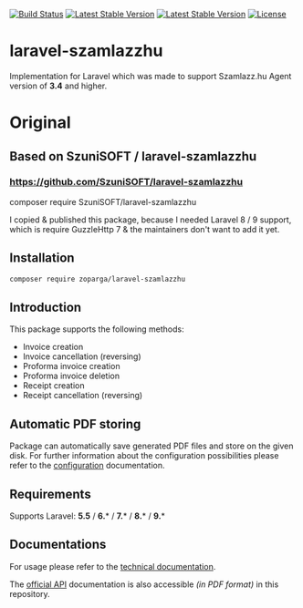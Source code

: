 [![Build Status](https://travis-ci.com/zoparga/laravel-szamlazzhu.svg?branch=master)](https://travis-ci.com/zoparga/laravel-szamlazzhu)
[![Latest Stable Version](https://poser.pugx.org/zoparga/laravel-szamlazzhu/version)](https://packagist.org/packages/zoparga/laravel-szamlazzhu)
[![Latest Stable Version](https://poser.pugx.org/zoparga/laravel-szamlazzhu/downloads)](https://packagist.org/packages/zoparga/laravel-szamlazzhu)
[![License](https://poser.pugx.org/zoparga/laravel-szamlazzhu/license)](https://packagist.org/packages/zoparga/laravel-szamlazzhu)

# laravel-szamlazzhu
Implementation for Laravel which was made to support Szamlazz.hu Agent version of **3.4** and higher.

# Original
## Based on SzuniSOFT / laravel-szamlazzhu
### https://github.com/SzuniSOFT/laravel-szamlazzhu
composer require SzuniSOFT/laravel-szamlazzhu

I copied & published this package, because I needed Laravel 8 / 9 support, 
which is require GuzzleHttp 7 & the maintainers don't want to add it yet.



## Installation
```bash
composer require zoparga/laravel-szamlazzhu
```

## Introduction
This package supports the following methods:
- Invoice creation
- Invoice cancellation (reversing)
- Proforma invoice creation
- Proforma invoice deletion
- Receipt creation
- Receipt cancellation (reversing)

## Automatic PDF storing
Package can automatically save generated PDF files and store on the given disk. For further information about the configuration possibilities please refer to the [configuration](doc/technical/config.md) documentation.

## Requirements
Supports Laravel: **5.5** / **6.*** / **7.*** / **8.*** / **9.***

## Documentations
For usage please refer to the [technical documentation](doc/technical/documentation.md).

The [official API](doc/official/Technical_Documentation_invoicing.pdf) documentation is also accessible _(in PDF format)_ in this repository.
